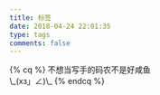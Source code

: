 ```yaml
---
title: 标签
date: 2018-04-24 22:01:35
type: tags
comments: false
---
```

<p></p>
{% cq %}
不想当写手的码农不是好咸鱼<br>\_(xз」∠)\_
{% endcq %}